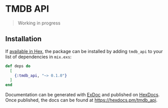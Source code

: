 # TMDB API

> Working in progress

## Installation

If [available in Hex](https://hex.pm/docs/publish), the package can be installed
by adding `tmdb_api` to your list of dependencies in `mix.exs`:

```elixir
def deps do
  [
    {:tmdb_api, "~> 0.1.0"}
  ]
end
```

Documentation can be generated with [ExDoc](https://github.com/elixir-lang/ex_doc)
and published on [HexDocs](https://hexdocs.pm). Once published, the docs can
be found at <https://hexdocs.pm/tmdb_api>.

